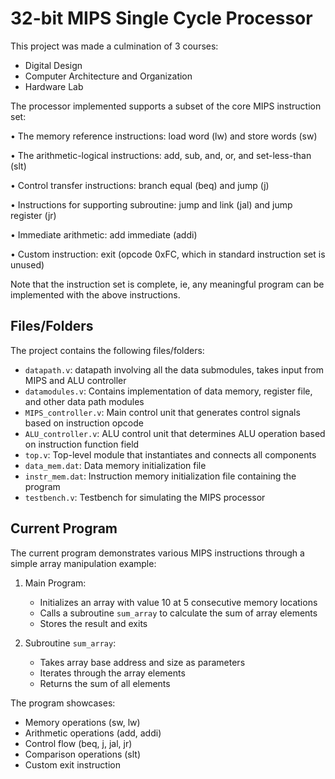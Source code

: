 # 32-bit MIPS Single Cycle Processor

This project was made a culmination of 3 courses:
- Digital Design
- Computer Architecture and Organization
- Hardware Lab

The processor implemented supports a subset of the core MIPS instruction set:

• The memory reference instructions: load word (lw) and store words (sw) 

• The arithmetic-logical instructions: add, sub, and, or, and set-less-than (slt) 

• Control transfer instructions: branch equal (beq) and jump (j)  

• Instructions for supporting subroutine: jump and link (jal) and jump register (jr)

• Immediate arithmetic: add immediate (addi)

• Custom instruction: exit (opcode 0xFC, which in standard instruction set is unused)

Note that the instruction set is complete, ie, any meaningful program can be implemented with the above instructions.

## Files/Folders

The project contains the following files/folders:

- `datapath.v`: datapath involving all the data submodules, takes input from MIPS and ALU controller
- `datamodules.v`: Contains implementation of data memory, register file, and other data path modules
- `MIPS_controller.v`: Main control unit that generates control signals based on instruction opcode
- `ALU_controller.v`: ALU control unit that determines ALU operation based on instruction function field
- `top.v`: Top-level module that instantiates and connects all components
- `data_mem.dat`: Data memory initialization file
- `instr_mem.dat`: Instruction memory initialization file containing the program
- `testbench.v`: Testbench for simulating the MIPS processor

## Current Program

The current program demonstrates various MIPS instructions through a simple array manipulation example:

1. Main Program:
   - Initializes an array with value 10 at 5 consecutive memory locations
   - Calls a subroutine `sum_array` to calculate the sum of array elements
   - Stores the result and exits

2. Subroutine `sum_array`:
   - Takes array base address and size as parameters
   - Iterates through the array elements
   - Returns the sum of all elements

The program showcases:
- Memory operations (sw, lw)
- Arithmetic operations (add, addi)
- Control flow (beq, j, jal, jr)
- Comparison operations (slt)
- Custom exit instruction


